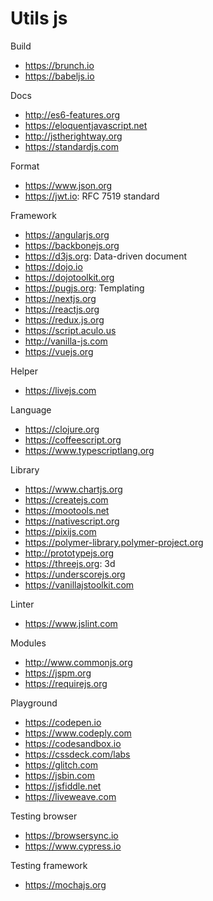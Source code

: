 # Utils js

Build
* https://brunch.io
* https://babeljs.io

Docs
* http://es6-features.org
* https://eloquentjavascript.net
* http://jstherightway.org
* https://standardjs.com

Format
* https://www.json.org
* https://jwt.io: RFC 7519 standard

Framework
* https://angularjs.org
* https://backbonejs.org
* https://d3js.org: Data-driven document
* https://dojo.io
* https://dojotoolkit.org
* https://pugjs.org: Templating
* https://nextjs.org
* https://reactjs.org
* https://redux.js.org
* https://script.aculo.us
* http://vanilla-js.com
* https://vuejs.org

Helper
* https://livejs.com

Language
* https://clojure.org
* https://coffeescript.org
* https://www.typescriptlang.org

Library
* https://www.chartjs.org
* https://createjs.com
* https://mootools.net
* https://nativescript.org
* https://pixijs.com
* https://polymer-library.polymer-project.org
* http://prototypejs.org
* https://threejs.org: 3d
* https://underscorejs.org
* https://vanillajstoolkit.com

Linter
* https://www.jslint.com

Modules
* http://www.commonjs.org
* https://jspm.org
* https://requirejs.org

Playground
* https://codepen.io
* https://www.codeply.com
* https://codesandbox.io
* https://cssdeck.com/labs
* https://glitch.com
* https://jsbin.com
* https://jsfiddle.net
* https://liveweave.com

Testing browser
* https://browsersync.io
* https://www.cypress.io

Testing framework
* https://mochajs.org
